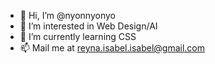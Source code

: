 - 👋 Hi, I’m @nyonnyonyo
- 👀 I’m interested in Web Design/AI
- 🌱 I’m currently learning CSS
- 📫 Mail me at reyna.isabel.isabel@gmail.com 

<!---
nyonnyonyo/nyonnyonyo is a ✨ special ✨ repository because its `README.md` (this file) appears on your GitHub profile.
You can click the Preview link to take a look at your changes.
--->
